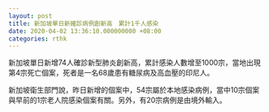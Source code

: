 ```yaml
---
layout: post
title: 新加坡單日新確診病例創新高　累計1千人感染
date: 2020-04-02 13:36:10.000000000 +08:00
categories: rthk
---
```


新加坡單日新增74人確診新型肺炎創新高，累計感染人數增至1000宗，當地出現第4宗死亡個案，死者是一名68歲患有糖尿病及高血壓的印尼人。

新加坡衛生部門說，昨日新增的個案中，54宗屬於本地感染病例，當中10宗個案與早前的1宗老人院感染個案有關。另外，有20宗病例是由境外輸入。
